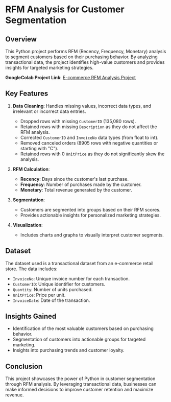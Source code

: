 # RFM Analysis for Customer Segmentation

## Overview
This Python project performs RFM (Recency, Frequency, Monetary) analysis to segment customers based on their purchasing behavior. By analyzing transactional data, the project identifies high-value customers and provides insights for targeted marketing strategies.

**GoogleColab Project Link**: [E-commerce RFM Analysis Project](https://colab.research.google.com/drive/19noOLRIen7Mr_aUk0hpacfkRh1CJuflM#scrollTo=c6F6nMjNU5XY)

## Key Features
1. **Data Cleaning**: Handles missing values, incorrect data types, and irrelevant or incorrect data entries.
   - Dropped rows with missing `CustomerID` (135,080 rows).
   - Retained rows with missing `Description` as they do not affect the RFM analysis.
   - Corrected `CustomerID` and `InvoiceNo` data types (from float to int).
   - Removed canceled orders (8905 rows with negative quantities or starting with "C").
   - Retained rows with 0 `UnitPrice` as they do not significantly skew the analysis.

2. **RFM Calculation**:
   - **Recency**: Days since the customer's last purchase.
   - **Frequency**: Number of purchases made by the customer.
   - **Monetary**: Total revenue generated by the customer.

3. **Segmentation**:
   - Customers are segmented into groups based on their RFM scores.
   - Provides actionable insights for personalized marketing strategies.

4. **Visualization**:
   - Includes charts and graphs to visually interpret customer segments.

## Dataset
The dataset used is a transactional dataset from an e-commerce retail store. The data includes:
- `InvoiceNo`: Unique invoice number for each transaction.
- `CustomerID`: Unique identifier for customers.
- `Quantity`: Number of units purchased.
- `UnitPrice`: Price per unit.
- `InvoiceDate`: Date of the transaction.

## Insights Gained
- Identification of the most valuable customers based on purchasing behavior.
- Segmentation of customers into actionable groups for targeted marketing.
- Insights into purchasing trends and customer loyalty.

## Conclusion
This project showcases the power of Python in customer segmentation through RFM analysis. By leveraging transactional data, businesses can make informed decisions to improve customer retention and maximize revenue.

